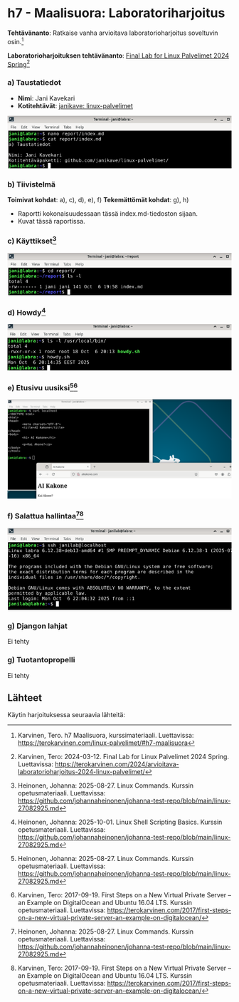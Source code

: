 # h7 - Maalisuora: Laboratoriharjoitus

**Tehtävänanto**: Ratkaise vanha arvioitava laboratorioharjoitus soveltuvin osin.[^1]

**Laboratorioharjoituksen tehtävänanto**: [Final Lab for Linux Palvelimet 2024 Spring](https://terokarvinen.com/2024/arvioitava-laboratorioharjoitus-2024-linux-palvelimet/)[^2]

### a) Taustatiedot

- **Nimi**: Jani Kavekari
- **Kotitehtävät**: [janikave: linux-palvelimet](https://github.com/janikave/linux-palvelimet)

![Add file: Upload](labra_a.png)

### b) Tiivistelmä 

**Toimivat kohdat**: a), c), d), e), f)
**Tekemättömät kohdat**: g), h)

- Raportti kokonaisuudessaan tässä index.md-tiedoston sijaan.
- Kuvat tässä raportissa.

### c) Käyttikset[^3]

![Add file: Upload](labra_c.png)

### d) Howdy[^4]

![Add file: Upload](labra_d.png)

### e) Etusivu uusiksi[^3][^5]

![Add file: Upload](labra_e.png)

### f) Salattua hallintaa[^3][^5]

![Add file: Upload](labra_f.png)

### g)  Djangon lahjat

Ei tehty

### g) Tuotantopropelli

Ei tehty

## Lähteet 

Käytin harjoituksessa seuraavia lähteitä: 

[^1]: Karvinen, Tero. h7 Maalisuora, kurssimateriaali. Luettavissa: https://terokarvinen.com/linux-palvelimet/#h7-maalisuora
[^2]: Karvinen, Tero: 2024-03-12. Final Lab for Linux Palvelimet 2024 Spring. Luettavissa: https://terokarvinen.com/2024/arvioitava-laboratorioharjoitus-2024-linux-palvelimet/
[^3]: Heinonen, Johanna: 2025-08-27. Linux Commands. Kurssin opetusmateriaali. Luettavissa: https://github.com/johannaheinonen/johanna-test-repo/blob/main/linux-27082925.md
[^4]: Heinonen, Johanna: 2025-10-01. Linux Shell Scripting Basics. Kurssin opetusmateriaali. Luettavissa: https://github.com/johannaheinonen/johanna-test-repo/blob/main/linux-27082925.md
[^5]: Karvinen, Tero: 2017-09-19. First Steps on a New Virtual Private Server – an Example on DigitalOcean and Ubuntu 16.04 LTS. Kurssin opetusmateriaali. Luettavissa: https://terokarvinen.com/2017/first-steps-on-a-new-virtual-private-server-an-example-on-digitalocean/
